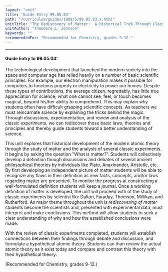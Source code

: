 ```yaml
---
layout: "unit"
title: "Guide Entry 99.05.03"
path: "/curriculum/guides/1999/5/99.05.03.x.html"
unitTitle: "The Rediscovery of Matter:  A Historical Trek Through Classical Chemistry"
unitAuthor: "Theodore L. Johnson"
keywords: ""
recommendedFor: "Recommended for Chemistry, grades 9-12."
---
```

<body>
<hr/>
<h4>
Guide Entry to 99.05.03:
</h4>
The technological development that launched the modern society into the space and computer age has relied heavily on a number of basic scientific principles.  For example, our electron manipulation makes it possible for computers to functions properly or electricity to power our homes.  Despite these types of contributions, the average citizen, regrettably, has little true appreciation for science; what one cannot see, feel, or touch becomes magical, beyond his/her ability to comprehend.  This may explain why students often have difficult grasping scientific concepts.  As teachers we must reincarnate science by explaining the tricks behind the magic.  Through discussions, experimentation, and review and analysis of the classic experiments, we can rediscover those basic laws, theories and principles and thereby guide students toward a better understanding of science.
<p>
This unit explores that historical development of the modern atomic theory through the study of matter and the analysis of several classic experiments.  It begins by asking the question "What is matter?".  Students will collectively develop a definition though discussions and debates of several ancient philosophical theories by individuals like Plato, Anaxinander, Aristotle, etc.  By first developing an independent picture of matter students will be able to recognize any flaws in their definition as new facts, concepts, and/or laws regarding matter are presented.  To monitor the progress at constructing a well-formulated definition students will keep a journal.
Once a working definition of matter is developed, the unit will proceed with of the study of classic experiments by scientist like Dalton, Faraday, Thomson, Millikan, and Rutherford. As major theme throughout the unit is
<i>
rediscovering of matter
</i>
students become the scientists and, presented with experimental data, must interpret and make conclusions.  This method will allow students to seek a clear understanding of why and how the established conclusions were made.
</p>
<p>
With the review of classic experiments completed, students will establish connections between their findings through debate and discussion, and formulate a hypothetical atomic theory.  Students can than review the actual atomic theory as it exist today and compare and contrast this theory with their hypothetical theory.
</p>
<p>
(Recommended for Chemistry, grades 9-12.)
</p>
</body>